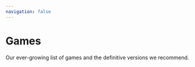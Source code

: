 ```yaml
---
navigation: false
---
```


# Games

Our ever-growing list of games and the definitive versions we recommend.
